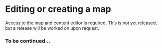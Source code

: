 # Editing or creating a map

Access to the map and content editor is required. This is not yet released, but a release will be worked on upon request.

### To be continued...
